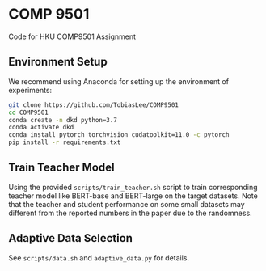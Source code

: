 # COMP 9501

Code for HKU COMP9501 Assignment

## Environment Setup

We recommend using Anaconda for setting up the environment of experiments:

```bash
git clone https://github.com/TobiasLee/COMP9501
cd COMP9501
conda create -n dkd python=3.7
conda activate dkd
conda install pytorch torchvision cudatoolkit=11.0 -c pytorch
pip install -r requirements.txt
```

## Train Teacher Model

Using the provided `scripts/train_teacher.sh` script to train corresponding teacher model like BERT-base and BERT-large on the target datasets. Note that the teacher and student performance on some small datasets may different from the reported numbers in the paper due to the randomness.

## Adaptive Data Selection

See `scripts/data.sh` and `adaptive_data.py` for details.
